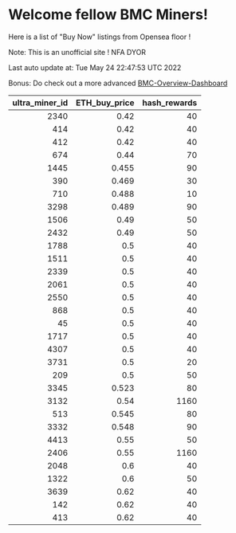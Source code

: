 # Welcome fellow BMC Miners!
Here is a list of "Buy Now" listings from Opensea floor !

Note: This is an unofficial site ! NFA DYOR

Last auto update at: Tue May 24 22:47:53 UTC 2022

Bonus: Do check out a more advanced [BMC-Overview-Dashboard](https://dune.com/defifunk/BMC-Overview-Dashboard)


|   ultra_miner_id |   ETH_buy_price |   hash_rewards |
|-----------------:|----------------:|---------------:|
|             2340 |           0.42  |             40 |
|              414 |           0.42  |             40 |
|              412 |           0.42  |             40 |
|              674 |           0.44  |             70 |
|             1445 |           0.455 |             90 |
|              390 |           0.469 |             30 |
|              710 |           0.488 |             10 |
|             3298 |           0.489 |             90 |
|             1506 |           0.49  |             50 |
|             2432 |           0.49  |             50 |
|             1788 |           0.5   |             40 |
|             1511 |           0.5   |             40 |
|             2339 |           0.5   |             40 |
|             2061 |           0.5   |             40 |
|             2550 |           0.5   |             40 |
|              868 |           0.5   |             40 |
|               45 |           0.5   |             40 |
|             1717 |           0.5   |             40 |
|             4307 |           0.5   |             40 |
|             3731 |           0.5   |             20 |
|              209 |           0.5   |             50 |
|             3345 |           0.523 |             80 |
|             3132 |           0.54  |           1160 |
|              513 |           0.545 |             80 |
|             3332 |           0.548 |             90 |
|             4413 |           0.55  |             50 |
|             2406 |           0.55  |           1160 |
|             2048 |           0.6   |             40 |
|             1322 |           0.6   |             50 |
|             3639 |           0.62  |             40 |
|              142 |           0.62  |             40 |
|              413 |           0.62  |             40 |